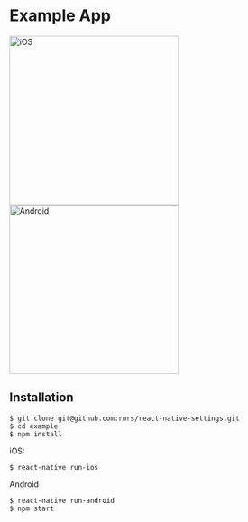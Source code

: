 # Example App

<img alt="iOS" width=300px src="https://github.com/rmrs/react-native-settings/raw/master/example/screenshots/rnsettings.ios.png"> <img alt="Android" width=300px src="https://github.com/rmrs/react-native-settings/raw/master/example/screenshots/rnsettings.android.png">

## Installation
~~~
$ git clone git@github.com:rmrs/react-native-settings.git  
$ cd example
$ npm install
~~~

iOS:
~~~
$ react-native run-ios
~~~

Android
~~~
$ react-native run-android
$ npm start
~~~
